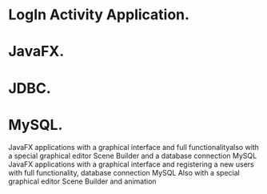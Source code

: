 # LogIn Activity Application.
# JavaFX.
# JDBC.
# MySQL.
JavaFX applications with a graphical interface and full functionalityalso with a special graphical editor Scene Builder and a database connection MySQL
JavaFX applications with a graphical interface and registering a new users with full functionality, database connection MySQL
Also with a special graphical editor Scene Builder and animation


 

